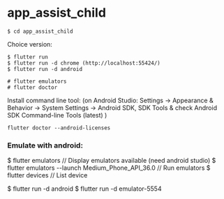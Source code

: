 # app_assist_child

```
$ cd app_assist_child
``` 

Choice version:

``` 
$ flutter run 
$ flutter run -d chrome (http://localhost:55424/)
$ flutter run -d android  
```

``` 
# flutter emulators 
# flutter doctor
``` 

Install command line tool: (on Android Studio:  Settings → Appearance & Behavior → System Settings → Android SDK, SDK Tools & check Android SDK Command-line Tools (latest) )

``` 
flutter doctor --android-licenses
``` 

### Emulate with android: 

$ flutter emulators // Display emulators available (need android studio)
$ flutter emulators --launch Medium_Phone_API_36.0 // Run emulators
$ flutter devices // List device

$ flutter run -d android
$ flutter run -d emulator-5554